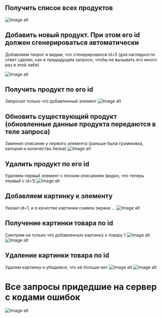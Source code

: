 ## Получить список всех продуктов 
![Image alt](./1.png)

## Добавить новый продукт. При этом его id должен сгенерироваться автоматически 

Добавляем творог и видим, что сгенерировался id=5 (для наглядности ответ сделан, как в предыдущем запросе, чтобы не вызывать его много раз в этой лабе)

![Image alt](./2.png)

## Получить продукт по его id 
Запросил только что добавленный элемент
![Image alt](./3.png)

## Обновить существующий продукт (обновленные данные продукта передаются в теле запроса) 
Заменил описание у первого элемента (раньше была граммовка, калории и количество белка)
![Image alt](./4.png)

## Удалить продукт по его id 
Удаляем первый элемент с плохим описанием (видно, что теперь первый с id=1)
![Image alt](./5.png)

## Добавляем картинку к элементу
Указал id=1, и в качестве картинки снимок экрана ...
![Image alt](./6.png)

## Получение картинки товара по id
Смотрим на только что добавленную картинку к товару 1
![Image alt](./7.png)
![Image alt](./8.png)

## Удаление картинки товара по id
Удалим картинку и убедимся, что её больше нет
![Image alt](./9.png)
![Image alt](./10.png)

# Все запросы придедшие на сервер с кодами ошибок
![Image alt](./11.png)